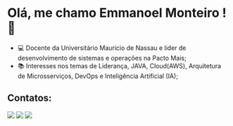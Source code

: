 # Olá, me chamo Emmanoel Monteiro !  👋

- :computer: Docente da Universitário Mauricio de Nassau e lider de desenvolvimento de sistemas e operações na Pacto Mais;
- :books: Interesses nos temas de Liderança, JAVA, Cloud(AWS), Arquitetura de Microsserviços, DevOps e Inteligência Artificial (IA);

## Contatos:

<div>
<a href="https://instagram.com/emmanoelmonteiro" target="_blank"><img loading="lazy" src="https://img.shields.io/badge/-Instagram-%23E4405F?style=for-the-badge&logo=instagram&logoColor=white" target="_blank"></a>
<a href = "mailto:emmanoeljr@gmail.com"><img loading="lazy" src="https://img.shields.io/badge/Gmail-D14836?style=for-the-badge&logo=gmail&logoColor=white" target="_blank"></a>
<a href="https://www.linkedin.com/in/emmanoel-monteiro-de-sousa-junior-22b2025a" target="_blank"><img loading="lazy" src="https://img.shields.io/badge/-LinkedIn-%230077B5?style=for-the-badge&logo=linkedin&logoColor=white" target="_blank"></a>   
</div>
 
<!--
**EmmanoelMonteiro/EmmanoelMonteiro** is a ✨ _special_ ✨ repository because its `README.md` (this file) appears on your GitHub profile.

Here are some ideas to get you started:

- 🔭 I’m currently working on ...
- 🌱 I’m currently learning ...
- 👯 I’m looking to collaborate on ...
- 🤔 I’m looking for help with ...
- 💬 Ask me about ...
- 📫 How to reach me: ...
- 😄 Pronouns: ...
- ⚡ Fun fact: ...
-->
